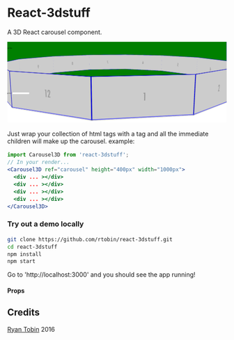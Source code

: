 [screenshot]: https://github.com/rtobin/react-3dstuff/blob/master/images/carousel3D_sample.png
[portfolio]: http://www.ryantobin.space

# React-3dstuff
A 3D React carousel component.

![sample][screenshot]

Just wrap your collection of html tags with a <Carousel3D> tag and all the immediate children will make up the carousel.
example:
```jsx
import Carousel3D from 'react-3dstuff';
// In your render...
<Carousel3D ref="carousel" height="400px" width="1000px">
  <div ... ></div>
  <div ... ></div>
  <div ... ></div>
  <div ... ></div>
</Carousel3D>
```

### Try out a demo locally
```sh
git clone https://github.com/rtobin/react-3dstuff.git
cd react-3dstuff
npm install
npm start
```

Go to 'http://localhost:3000' and you should see the app running!

#### Props


## Credits
[Ryan Tobin][portfolio] 2016
